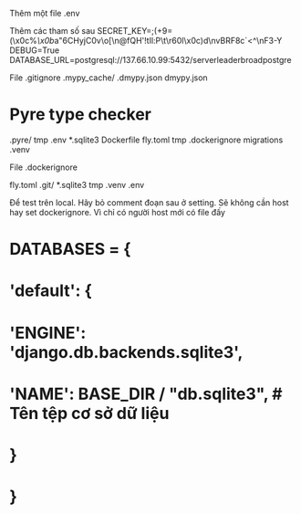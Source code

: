 Thêm một file .env

Thêm các tham số sau
SECRET_KEY=;(+9=(\x0c%*\x0b*a"6CHyjC0v\\o[\n@fQH\'!tIl:P\t\r60l\x0c)d\nvBRF8c`<^\nF3-Y
DEBUG=True
DATABASE_URL=postgresql://137.66.10.99:5432/serverleaderbroadpostgre

File .gitignore
.mypy_cache/
.dmypy.json
dmypy.json

# Pyre type checker
.pyre/
tmp
.env
*.sqlite3
Dockerfile
fly.toml
tmp
.dockerignore
migrations
.venv

File .dockerignore

fly.toml
.git/
*.sqlite3
tmp
.venv
.env

Để test trên local. Hãy bỏ comment đoạn sau ở setting. Sẽ không cần host hay set dockerignore. Vì chỉ có người host mới có file đấy

# DATABASES = {
#     'default': {
#         'ENGINE': 'django.db.backends.sqlite3',
#         'NAME': BASE_DIR / "db.sqlite3",  # Tên tệp cơ sở dữ liệu
#     }
# }
